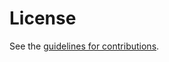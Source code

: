 # License

See the
[guidelines for contributions](https://github.com/garyillyes/ietf-rep-purpose/blob/main/CONTRIBUTING.md).
